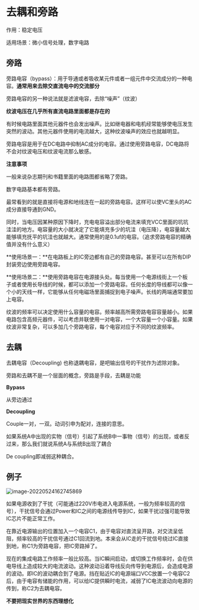 # 去耦和旁路

作用：稳定电压

适用场景：微小信号处理，数字电路

## 旁路

旁路电容（bypass）：用于导通或者吸收某元件或者一组元件中交流成分的一种电容。**通常用来去除交直流电中的交流部分**

旁路电容的另一种说法就是滤波电容，去除“噪声”（纹波）

**纹波电压在几乎所有直流电路里面都是存在的**

有时候电路里面其他元器件也会发出噪声。比如继电器和电机经常能够使电压发生突然的波动。其他元器件使用的电流越大，这种纹波噪声的效应也就越明显。

旁路电容是用于在DC电路中抑制AC成分的电容。通过使用旁路电容，DC电路将不会对纹波电压和纹波电流那么敏感。

**注意事项**

一般来说杂志期刊和书籍里面的电路图都省略了旁路。

数字电路基本都有旁路。

最常看到的就是直接将电源和地线连在一起的旁路电容。这样可以使VC里头的AC成分直接导通到GND。

同时，当电压因某种原因下降时，充电电容溢出部分电流来填充VCC里面的坑坑洼洼的地方。电容量的大小就决定了它能填充多少的坑洼（电压降），电容量越大能够填充抚平的坑洼也就越大。通常使用的是0.1uf的电容。（追求旁路电容的精确值并没有什么意义）

**使用场景一：**在电路板上的IC旁边都有自己的旁路电容。甚至可以在所有DIP封装旁边使用旁路电容。

**使用场景二：**使用旁路电容在电源接头处。每当使用一个电源线街上一个板子或者使用长导线的时候，都可以添加一个旁路电容。任何长度的导线都可以像一个小的天线一样，它能够从任何电磁场里面捕捉到电子噪声。长线的两端通常要加上电容。

纹波的频率可以决定使用什么容量的电容。频率越高所需旁路电容容量越小。如果电路包含高频元器件，可以考虑并联使用一对电容，一个大容量一个小容量。如果纹波非常复杂，可以多加几个旁路电容，每个电容对应于不同的纹波频率。

## 去耦

去耦电容（Decoupling) 也称退耦电容，是吧输出信号的干扰作为滤除对象。

旁路和去耦不是一个层面的概念，旁路是手段，去耦是功能

**Bypass**

从旁边通过

**Decoupling**

Couple一对，一双。动词引申为配对，连接的意思。

如果系统A中出现的实物（信号）引起了系统B中一事物（信号）的出现，或者反过来，那么我们就说系统A与系统B出现了耦合

De coupling即减弱这种耦合。

## 例子

![image-20220524162745869](https://osmanmd.oss-cn-chengdu.aliyuncs.com/image-20220524162745869.png)

如果电源收到了干扰（可能通过220V市电进入电源系统，一般为频率较高的信号），干扰信号会通过Power和IC之间的电源线传导到IC，如果干扰过强可能导致IC芯片不能正常工作。

在靠近电源输出的位置加入一个电容C1，由于电容对直流呈开路，对交流呈低阻，频率较高的干扰信号通过C1回流到地。本来会从IC走的干扰信号绕过IC直接到地，称C1为旁路电容，把IC旁路掉了。

现在的集成电路工作频率一般比较高。当IC瞬间启动，或切换工作频率时，会在供电导线上造成较大的电流波动。这种波动沿着导线反向传导到电源后，会造成电源的波动。即IC的波动耦合到了电源。挡在贴近IC的电源端口VCC放置一个电容C2后，由于电容有储能的作用，可以给IC提供瞬时电流，减弱了IC电流波动向电源的传到，称C2为去耦电容。

**不要把现实世界的东西理想化**





















